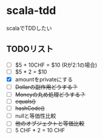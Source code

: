 # scala-tdd
scalaでTDDしたい

## TODOリスト
- [ ] $5 + 10CHF = $10 (Rが2:1の場合)
- [ ] $5 * 2 = $10
- [x] amountをprivateにする
- [ ] ~~Dollarの副作用どうする？~~
- [ ] ~~Moneyの丸め処理どうする？~~
- [ ] ~~equals()~~
- [ ] ~~hashCode()~~
- [ ] nullと等価性比較
- [ ] ~~他のオブジェクトと等価比較~~
- [ ] 5 CHF * 2 = 10 CHF 